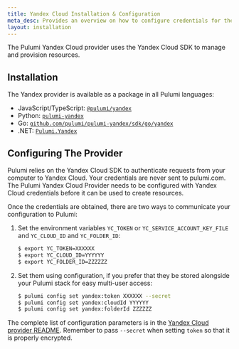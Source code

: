 ```yaml
---
title: Yandex Cloud Installation & Configuration
meta_desc: Provides an overview on how to configure credentials for the Pulumi Yandex Cloud Provider.
layout: installation
---
```


The Pulumi Yandex Cloud provider uses the Yandex Cloud SDK to manage and provision resources.

## Installation

The Yandex provider is available as a package in all Pulumi languages:

* JavaScript/TypeScript: [`@pulumi/yandex`](https://www.npmjs.com/package/@pulumi/yandex)
* Python: [`pulumi-yandex`](https://pypi.org/project/pulumi-yandex/)
* Go: [`github.com/pulumi/pulumi-yandex/sdk/go/yandex`](https://github.com/pulumi/pulumi-yandex)
* .NET: [`Pulumi.Yandex`](https://www.nuget.org/packages/Pulumi.Yandex)

## Configuring The Provider

Pulumi relies on the Yandex Cloud SDK to authenticate requests from your computer to Yandex Cloud. Your credentials are never sent
to pulumi.com.
The Pulumi Yandex Cloud Provider needs to be configured with Yandex Cloud credentials
before it can be used to create resources.

Once the credentials are obtained, there are two ways to communicate your configuration to Pulumi:

1. Set the environment variables `YC_TOKEN` or `YC_SERVICE_ACCOUNT_KEY_FILE` and `YC_CLOUD_ID` and `YC_FOLDER_ID`:

    ```bash
    $ export YC_TOKEN=XXXXXX
    $ export YC_CLOUD_ID=YYYYYY
    $ export YC_FOLDER_ID=ZZZZZZ
    ```

2. Set them using configuration, if you prefer that they be stored alongside your Pulumi stack for easy multi-user access:

    ```bash
    $ pulumi config set yandex:token XXXXXX --secret
    $ pulumi config set yandex:cloudId YYYYYY
    $ pulumi config set yandex:folderId ZZZZZZ
    ```

The complete list of
configuration parameters is in the [Yandex Cloud provider README](https://github.com/pulumi/pulumi-yandex/blob/master/README.md).
Remember to pass `--secret` when setting `token` so that it is properly encrypted.
